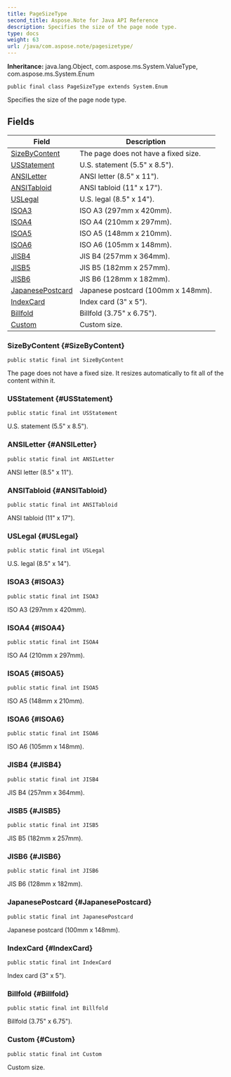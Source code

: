 ```yaml
---
title: PageSizeType
second_title: Aspose.Note for Java API Reference
description: Specifies the size of the page node type.
type: docs
weight: 63
url: /java/com.aspose.note/pagesizetype/
---
```


**Inheritance:**
java.lang.Object, com.aspose.ms.System.ValueType, com.aspose.ms.System.Enum
```
public final class PageSizeType extends System.Enum
```

Specifies the size of the page node type.
## Fields

| Field | Description |
| --- | --- |
| [SizeByContent](#SizeByContent) | The page does not have a fixed size. |
| [USStatement](#USStatement) | U.S. statement (5.5" x 8.5"). |
| [ANSILetter](#ANSILetter) | ANSI letter (8.5" x 11"). |
| [ANSITabloid](#ANSITabloid) | ANSI tabloid (11" x 17"). |
| [USLegal](#USLegal) | U.S. legal (8.5" x 14"). |
| [ISOA3](#ISOA3) | ISO A3 (297mm x 420mm). |
| [ISOA4](#ISOA4) | ISO A4 (210mm x 297mm). |
| [ISOA5](#ISOA5) | ISO A5 (148mm x 210mm). |
| [ISOA6](#ISOA6) | ISO A6 (105mm x 148mm). |
| [JISB4](#JISB4) | JIS B4 (257mm x 364mm). |
| [JISB5](#JISB5) | JIS B5 (182mm x 257mm). |
| [JISB6](#JISB6) | JIS B6 (128mm x 182mm). |
| [JapanesePostcard](#JapanesePostcard) | Japanese postcard (100mm x 148mm). |
| [IndexCard](#IndexCard) | Index card (3" x 5"). |
| [Billfold](#Billfold) | Billfold (3.75" x 6.75"). |
| [Custom](#Custom) | Custom size. |
### SizeByContent {#SizeByContent}
```
public static final int SizeByContent
```


The page does not have a fixed size. It resizes automatically to fit all of the content within it.

### USStatement {#USStatement}
```
public static final int USStatement
```


U.S. statement (5.5" x 8.5").

### ANSILetter {#ANSILetter}
```
public static final int ANSILetter
```


ANSI letter (8.5" x 11").

### ANSITabloid {#ANSITabloid}
```
public static final int ANSITabloid
```


ANSI tabloid (11" x 17").

### USLegal {#USLegal}
```
public static final int USLegal
```


U.S. legal (8.5" x 14").

### ISOA3 {#ISOA3}
```
public static final int ISOA3
```


ISO A3 (297mm x 420mm).

### ISOA4 {#ISOA4}
```
public static final int ISOA4
```


ISO A4 (210mm x 297mm).

### ISOA5 {#ISOA5}
```
public static final int ISOA5
```


ISO A5 (148mm x 210mm).

### ISOA6 {#ISOA6}
```
public static final int ISOA6
```


ISO A6 (105mm x 148mm).

### JISB4 {#JISB4}
```
public static final int JISB4
```


JIS B4 (257mm x 364mm).

### JISB5 {#JISB5}
```
public static final int JISB5
```


JIS B5 (182mm x 257mm).

### JISB6 {#JISB6}
```
public static final int JISB6
```


JIS B6 (128mm x 182mm).

### JapanesePostcard {#JapanesePostcard}
```
public static final int JapanesePostcard
```


Japanese postcard (100mm x 148mm).

### IndexCard {#IndexCard}
```
public static final int IndexCard
```


Index card (3" x 5").

### Billfold {#Billfold}
```
public static final int Billfold
```


Billfold (3.75" x 6.75").

### Custom {#Custom}
```
public static final int Custom
```


Custom size.

